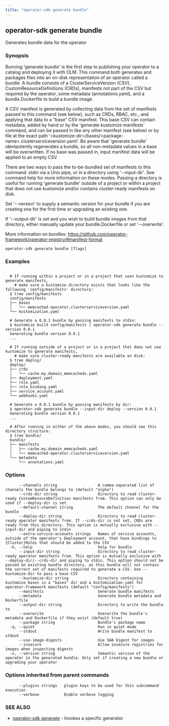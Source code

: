 ```yaml
---
title: "operator-sdk generate bundle"
---
```

## operator-sdk generate bundle

Generates bundle data for the operator

### Synopsis


Running 'generate bundle' is the first step to publishing your operator to a catalog and deploying it with OLM.
This command both generates and packages files into an on-disk representation of an operator called a bundle.
A bundle consists of a ClusterServiceVersion (CSV), CustomResourceDefinitions (CRDs),
manifests not part of the CSV but required by the operator, some metadata (annotations.yaml),
and a bundle.Dockerfile to build a bundle image.

A CSV manifest is generated by collecting data from the set of manifests passed to this command (see below),
such as CRDs, RBAC, etc., and applying that data to a "base" CSV manifest. This base CSV can contain metadata,
added by hand or by the 'generate kustomize manifests' command, and can be passed in like any other manifest
(see below) or by file at the exact path '&lt;kustomize-dir&gt;/bases/&lt;package-name&gt;.clusterserviceversion.yaml'.
Be aware that 'generate bundle' idempotently regenerates a bundle, so all non-metadata values in a base
will be overwritten. If no base was passed in, input manifest data will be applied to an empty CSV.

There are two ways to pass the to-be-bundled set of manifests to this command: stdin via a Unix pipe,
or in a directory using '--input-dir'. See command help for more information on these modes.
Passing a directory is useful for running 'generate bundle' outside of a project or within a project
that does not use kustomize and/or contains cluster-ready manifests on disk.

Set '--version' to supply a semantic version for your bundle if you are creating one
for the first time or upgrading an existing one.

If '--output-dir' is set and you wish to build bundle images from that directory,
either manually update your bundle.Dockerfile or set '--overwrite'.

More information on bundles:
https://github.com/operator-framework/operator-registry/#manifest-format


```
operator-sdk generate bundle [flags]
```

### Examples

```

  # If running within a project or in a project that uses kustomize to generate manifests,
	# make sure a kustomize directory exists that looks like the following 'config/manifests' directory:
  $ tree config/manifests
  config/manifests
  ├── bases
  │   └── memcached-operator.clusterserviceversion.yaml
  └── kustomization.yaml

  # Generate a 0.0.1 bundle by passing manifests to stdin:
  $ kustomize build config/manifests | operator-sdk generate bundle --version 0.0.1
  Generating bundle version 0.0.1
  ...

  # If running outside of a project or in a project that does not use kustomize to generate manifests,
	# make sure cluster-ready manifests are available on disk:
  $ tree deploy/
  deploy/
  ├── crds
  │   └── cache.my.domain_memcacheds.yaml
  ├── deployment.yaml
  ├── role.yaml
  ├── role_binding.yaml
  ├── service_account.yaml
  └── webhooks.yaml

  # Generate a 0.0.1 bundle by passing manifests by dir:
  $ operator-sdk generate bundle --input-dir deploy --version 0.0.1
  Generating bundle version 0.0.1
  ...

  # After running in either of the above modes, you should see this directory structure:
  $ tree bundle/
  bundle/
  ├── manifests
  │   ├── cache.my.domain_memcacheds.yaml
  │   └── memcached-operator.clusterserviceversion.yaml
  └── metadata
      └── annotations.yaml

```

### Options

```
      --channels string                  A comma-separated list of channels the bundle belongs to (default "alpha")
      --crds-dir string                  Directory to read cluster-ready CustomResoureDefinition manifests from. This option can only be used if --deploy-dir is set
      --default-channel string           The default channel for the bundle
      --deploy-dir string                Directory to read cluster-ready operator manifests from. If --crds-dir is not set, CRDs are ready from this directory. This option is mutually exclusive with --input-dir and piping to stdin
      --extra-service-accounts strings   Names of service accounts, outside of the operator's Deployment account, that have bindings to {Cluster}Roles that should be added to the CSV
  -h, --help                             help for bundle
      --input-dir string                 Directory to read cluster-ready operator manifests from. This option is mutually exclusive with --deploy-dir/--crds-dir and piping to stdin. This option should not be passed an existing bundle directory, as this bundle will not contain the correct set of manifests required to generate a CSV. Use --kustomize-dir to pass a base CSV
      --kustomize-dir string             Directory containing kustomize bases in a "bases" dir and a kustomization.yaml for operator-framework manifests (default "config/manifests")
      --manifests                        Generate bundle manifests
      --metadata                         Generate bundle metadata and Dockerfile
      --output-dir string                Directory to write the bundle to
      --overwrite                        Overwrite the bundle's metadata and Dockerfile if they exist (default true)
      --package string                   Bundle's package name
  -q, --quiet                            Run in quiet mode
      --stdout                           Write bundle manifest to stdout
      --use-image-digests                Use SHA Digest for images
      --insecure                         Allow insecure registries for images when inspecting digests
  -v, --version string                   Semantic version of the operator in the generated bundle. Only set if creating a new bundle or upgrading your operator
```

### Options inherited from parent commands

```
      --plugins strings   plugin keys to be used for this subcommand execution
      --verbose           Enable verbose logging
```

### SEE ALSO

* [operator-sdk generate](../operator-sdk_generate)	 - Invokes a specific generator

